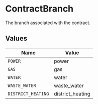 # ContractBranch

The branch associated with the contract.


## Values

| Name               | Value              |
| ------------------ | ------------------ |
| `POWER`            | power              |
| `GAS`              | gas                |
| `WATER`            | water              |
| `WASTE_WATER`      | waste_water        |
| `DISTRICT_HEATING` | district_heating   |